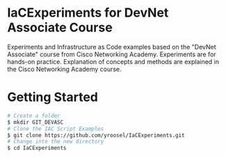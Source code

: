 # IaCExperiments for DevNet Associate Course
Experiments and Infrastructure as Code examples based on the "DevNet Associate" course from Cisco Networking Academy.
Experiments are for hands-on practice.
Explanation of concepts and methods are explained in the Cisco Networking Academy course.

# Getting Started 
```bash 
# Create a folder
$ mkdir GIT_DEVASC
# Clone the IAC Script Examples 
$ git clone https://github.com/yroosel/IaCExperiments.git
# Change into the new directory
$ cd IaCExperiments  
